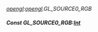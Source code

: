 _[opengl](../../modules/opengl/opengl-module.md):[opengl](../../modules/opengl/opengl-module.md).GL\_SOURCE0\_RGB_
##### Const GL\_SOURCE0\_RGB:[Int](../../modules/wonkey/wonkey-types-int.md)
